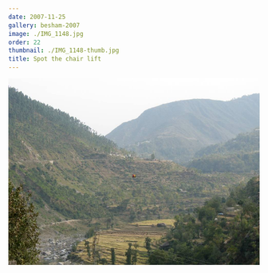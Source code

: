 ```yaml
---
date: 2007-11-25
gallery: besham-2007
image: ./IMG_1148.jpg
order: 22
thumbnail: ./IMG_1148-thumb.jpg
title: Spot the chair lift
---
```


![Spot the chair lift](./IMG_1148.jpg)